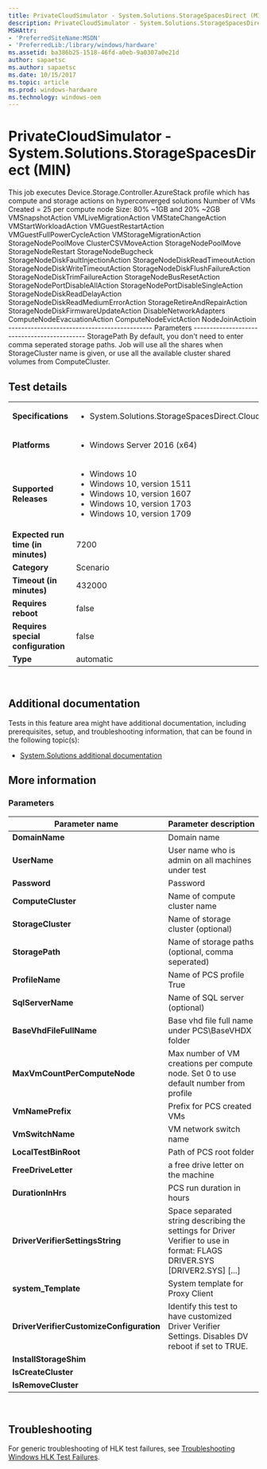 ```yaml
---
title: PrivateCloudSimulator - System.Solutions.StorageSpacesDirect (MIN)
description: PrivateCloudSimulator - System.Solutions.StorageSpacesDirect (MIN)
MSHAttr:
- 'PreferredSiteName:MSDN'
- 'PreferredLib:/library/windows/hardware'
ms.assetid: ba386b25-1518-46fd-a0eb-9a0307a0e21d
author: sapaetsc
ms.author: sapaetsc
ms.date: 10/15/2017
ms.topic: article
ms.prod: windows-hardware
ms.technology: windows-oem
---
```


# <span id="p_hlk_test.6e757c1d-eef8-4d11-9a4c-c7e9a06140f0"></span>PrivateCloudSimulator - System.Solutions.StorageSpacesDirect (MIN)


This job executes Device.Storage.Controller.AzureStack profile which has compute and storage actions on hyperconverged solutions Number of VMs Created = 25 per compute node Size: 80% ~1GB and 20% ~2GB VMSnapshotAction VMLiveMigrationAction VMStateChangeAction VMStartWorkloadAction VMGuestRestartAction VMGuestFullPowerCycleAction VMStorageMigrationAction StorageNodePoolMove ClusterCSVMoveAction StorageNodePoolMove StorageNodeRestart StorageNodeBugcheck StorageNodeDiskFaultInjectionAction StorageNodeDiskReadTimeoutAction StorageNodeDiskWriteTimeoutAction StorageNodeDiskFlushFailureAction StorageNodeDiskTrimFailureAction StorageNodeBusResetAction StorageNodePortDisableAllAction StorageNodePortDisableSingleAction StorageNodeDiskReadDelayAction StorageNodeDiskReadMediumErrorAction StorageRetireAndRepairAction StorageNodeDiskFirmwareUpdateAction DisableNetworkAdapters ComputeNodeEvacuationAction ComputeNodeEvictAction NodeJoinActioin --------------------------------------------- Parameters -------------------------------------------- StoragePath By default, you don't need to enter comma seperated storage paths. Job will use all the shares when StorageCluster name is given, or use all the available cluster shared volumes from ComputeCluster.

## Test details
|||
|---|---|
| **Specifications**  | <ul><li>System.Solutions.StorageSpacesDirect.CloudStress</li></ul> |  
| **Platforms**   | <ul><li>Windows Server 2016 (x64)</li></ul> |
| **Supported Releases** | <ul><li>Windows 10</li><li>Windows 10, version 1511</li><li>Windows 10, version 1607</li><li>Windows 10, version 1703</li><li>Windows 10, version 1709</li></ul> |
|**Expected run time (in minutes)**| 7200 |
|**Category**| Scenario |
|**Timeout (in minutes)**| 432000 |
|**Requires reboot**| false |
|**Requires special configuration**| false |
|**Type**| automatic |

 

## <span id="Additional_documentation"></span><span id="additional_documentation"></span><span id="ADDITIONAL_DOCUMENTATION"></span>Additional documentation


Tests in this feature area might have additional documentation, including prerequisites, setup, and troubleshooting information, that can be found in the following topic(s):

-   [System.Solutions additional documentation](system-solutions-additional-documentation.md)

## <span id="More_information"></span><span id="more_information"></span><span id="MORE_INFORMATION"></span>More information


### <span id="Parameters"></span><span id="parameters"></span><span id="PARAMETERS"></span>Parameters

| Parameter name                           | Parameter description                                                                                                         |
|------------------------------------------|-------------------------------------------------------------------------------------------------------------------------------|
| **DomainName**                           | Domain name                                                                                                                   |
| **UserName**                             | User name who is admin on all machines under test                                                                             |
| **Password**                             | Password                                                                                                                      |
| **ComputeCluster**                       | Name of compute cluster name                                                                                                  |
| **StorageCluster**                       | Name of storage cluster (optional)                                                                                            |
| **StoragePath**                          | Name of storage paths (optional, comma seperated)                                                                             |
| **ProfileName**                          | Name of PCS profile True                                                                                                      |
| **SqlServerName**                        | Name of SQL server (optional)                                                                                                 |
| **BaseVhdFileFullName**                  | Base vhd file full name under PCS\\BaseVHDX folder                                                                            |
| **MaxVmCountPerComputeNode**             | Max number of VM creations per compute node. Set 0 to use default number from profile                                         |
| **VmNamePrefix**                         | Prefix for PCS created VMs                                                                                                    |
| **VmSwitchName**                         | VM network switch name                                                                                                        |
| **LocalTestBinRoot**                     | Path of PCS root folder                                                                                                       |
| **FreeDriveLetter**                      | a free drive letter on the machine                                                                                            |
| **DurationInHrs**                        | PCS run duration in hours                                                                                                     |
| **DriverVerifierSettingsString**         | Space separated string describing the settings for Driver Verifier to use in format: FLAGS DRIVER.SYS \[DRIVER2.SYS\] \[...\] |
| **system\_Template**                     | System template for Proxy Client                                                                                              |
| **DriverVerifierCustomizeConfiguration** | Identify this test to have customized Driver Verifier Settings. Disables DV reboot if set to TRUE.                            |
| **InstallStorageShim**                   |                                                                                                                               |
| **IsCreateCluster**                      |                                                                                                                               |
| **IsRemoveCluster**                      |                                                                                                                               |

 

## <span id="Troubleshooting"></span><span id="troubleshooting"></span><span id="TROUBLESHOOTING"></span>Troubleshooting


For generic troubleshooting of HLK test failures, see [Troubleshooting Windows HLK Test Failures](..\user\troubleshooting-windows-hlk-test-failures.md).

 

 






